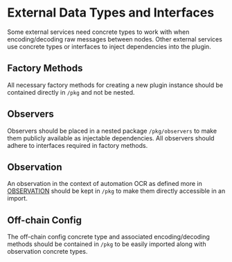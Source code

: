 # External Data Types and Interfaces

Some external services need concrete types to work with when encoding/decoding
raw messages between nodes. Other external services use concrete types or
interfaces to inject dependencies into the plugin.

## Factory Methods

All necessary factory methods for creating a new plugin instance should be
contained directly in `/pkg` and not be nested.

## Observers

Observers should be placed in a nested package `/pkg/observers` to make them
publicly available as injectable dependencies. All observers should adhere to
interfaces required in factory methods.

## Observation

An observation in the context of automation OCR as defined more in 
[OBSERVATION](./300_OBSERVATION.md) should be kept in `/pkg` to make them
directly accessible in an import.

## Off-chain Config

The off-chain config concrete type and associated encoding/decoding methods
should be contained in `/pkg` to be easily imported along with observation
concrete types.
